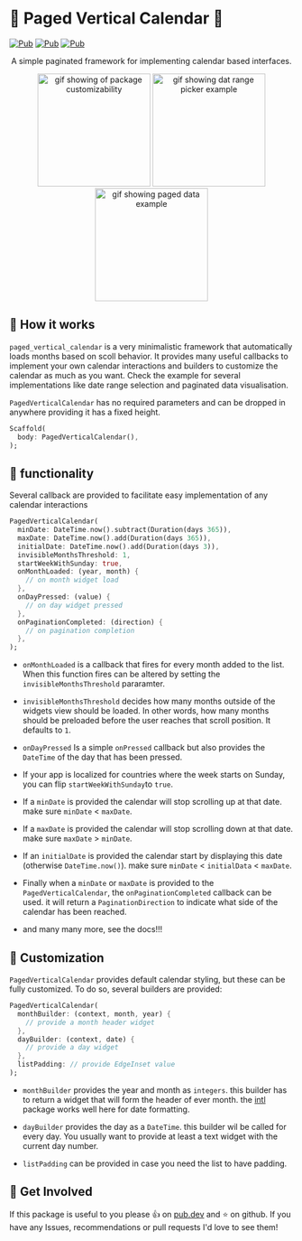 # :calendar: Paged Vertical Calendar :calendar:

[![Pub](https://img.shields.io/pub/v/paged_vertical_calendar)](https://pub.dartlang.org/packages/paged_vertical_calendar)
[![Pub](https://img.shields.io/github/stars/casvanluijtelaar/paged_vertical_calendar)](https://github.com/casvanluijtelaar/paged_vertical_calendar)
[![Pub](https://img.shields.io/github/last-commit/casvanluijtelaar/paged_vertical_calendar)](https://github.com/casvanluijtelaar/paged_vertical_calendar)

<p align="center">
    A simple paginated framework for implementing calendar based interfaces.
</p>


<p align="center">
  <img src="https://github.com/casvanluijtelaar/paged_vertical_calendar/blob/master/assets/style_comp.gif?raw=true" alt="gif showing of package customizability" width="200"/>
  <img src="https://github.com/casvanluijtelaar/paged_vertical_calendar/blob/master/assets/range_comp.gif?raw=true" alt="gif showing dat range picker example" width="200"/>
  <img src="https://github.com/casvanluijtelaar/paged_vertical_calendar/blob/master/assets/paged_comp.gif?raw=true" alt="gif showing paged data example" width="200"/>
<p\>

## :hammer: How it works 
`paged_vertical_calendar` is a very minimalistic framework that automatically loads months based on scoll behavior. It provides many useful callbacks to implement your own calendar interactions and builders to customize the calendar as much as you want. Check the example for several implementations like date range selection and paginated data visualisation.

`PagedVerticalCalendar` has no required parameters and can be dropped in anywhere providing it has a fixed height.

```dart
Scaffold(
  body: PagedVerticalCalendar(),
);
```
## :loudspeaker: functionality

Several callback are provided to facilitate easy implementation of any calendar interactions

```dart
PagedVerticalCalendar(
  minDate: DateTime.now().subtract(Duration(days 365)),
  maxDate: DateTime.now().add(Duration(days 365)),
  initialDate: DateTime.now().add(Duration(days 3)),
  invisibleMonthsThreshold: 1,
  startWeekWithSunday: true,
  onMonthLoaded: (year, month) {
    // on month widget load 
  },
  onDayPressed: (value) {
    // on day widget pressed   
  },
  onPaginationCompleted: (direction) {
    // on pagination completion
  },
);
```
* `onMonthLoaded` is a callback that fires for every month added to the list. When this function fires can be altered by setting the `invisibleMonthsThreshold` pararamter. 

* `invisibleMonthsThreshold` decides how many months outside of the widgets view should be loaded. In other words, how many months should be preloaded before the user reaches that scroll position. It defaults to `1`.

* `onDayPressed` Is a simple `onPressed` callback but also provides the `DateTime` of the day that has been pressed.

* If your app is localized for countries where the week starts on  Sunday, you can flip `startWeekWithSunday`to `true`.

* If a `minDate` is provided the calendar will stop scrolling up at that date. make sure `minDate` < `maxDate`. 

* If a `maxDate` is provided the calendar will stop scrolling down at that date. make sure `maxDate` > `minDate`. 

* If an `initialDate` is provided the calendar start by displaying this date (otherwise `DateTime.now()`). make sure `minDate` < `initialData` < `maxDate`. 

* Finally when a `minDate` or `maxDate` is provided to the `PagedVerticalCalendar`, the `onPaginationCompleted` callback can be used. it will return a `PaginationDirection` to indicate what side of the calendar has been reached.

* and many many more, see the docs!!!



## :art: Customization

 `PagedVerticalCalendar` provides default calendar styling, but these can be fully customized. To do so, several builders are provided:

```dart
PagedVerticalCalendar(
  monthBuilder: (context, month, year) {
    // provide a month header widget
  },
  dayBuilder: (context, date) {
    // provide a day widget
  },
  listPadding: // provide EdgeInset value
);
```

* `monthBuilder` provides the year and month as `integers`. this builder has to return a widget that will form the header of ever month. the [intl](https://pub.dev/packages/intl) package works well here for date formatting.

* `dayBuilder` provides the day as a `DateTime`. this builder wil be called for every day. You usually want to provide at least a text widget with the current day number.

* `listPadding` can be provided in case you need the list to have padding.

## :wave: Get Involved

If this package is useful to you please :thumbsup: on [pub.dev](https://pub.dev/packages) and :star: on github. If you have any Issues, recommendations or pull requests I'd love to see them!
